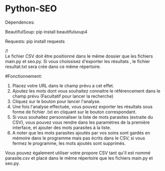 # Python-SEO

Dépendences: 

BeautifulSoup:
pip install beautifulsoup4 

Requests:
pip install requests 

/!\
Le fichier CSV doit être positionné dans le même dossier que les fichiers main.py et seo.py.
Si vous choissisez d'exporter les résultats , le fichier resultat.txt sera crée dans ce même répertoire.

#Fonctionnement: 
1. Placez votre URL dans le champ prévu a cet effet.
2. Ajoutez les mots dont vous souhaitez connaitre le référencement dans le champ prévu (Facultatif pour lancer la recherche)
3. Cliquez sur le bouton pour lancer l'analyse.
4. Une fois l'analyse effectuée, vous pouvez exporter les résultats sous forme de fichier .txt en cliquant sur le bouton correspondant.
5. Si vous souhaitez personnaliser la liste de mots parasites (extraite du CSV), vous pouvez vous rendre dans les paramètres de la première interface, et ajouter des mots parasites à la liste.
6. A noter que les mots parasites ajoutés par vos soins sont gardés en mémoire dans le programme mais pas écrits dans le CSV, si vous fermez le programme, les mots ajoutés sont supprimés.

Vous pouvez également utiliser votre propore CSV tant qu'il est nommé parasite.csv et placé dans le même répertoire que les fichiers main.py et seo.py. 
